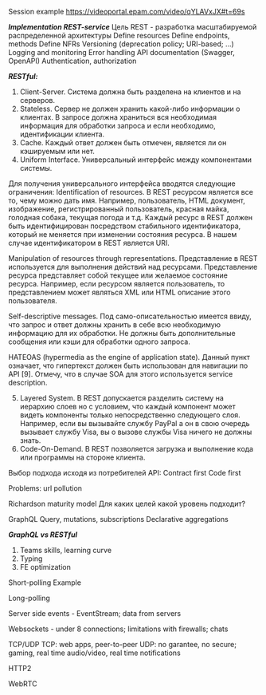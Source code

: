 Session example https://videoportal.epam.com/video/qYLAVxJX#t=69s

***Implementation REST-service***
Цель REST - разработка масштабируемой распределенной архитектуры
Define resources
Define endpoints, methods
Define NFRs
Versioning (deprecation policy; URI-based; ...)
Logging and monitoring
Error handling
API documentation (Swagger, OpenAPI)
Authentication, authorization

***RESTful:***
1. Client-Server. Система должна быть разделена на клиентов и на серверов.
2. Stateless. Сервер не должен хранить какой-либо информации о клиентах.
 В запросе должна храниться вся необходимая информация для обработки запроса и если необходимо, идентификации клиента.
3. Cache․ Каждый ответ должен быть отмечен, является ли он кэшируемым или нет.
4. Uniform Interface. Универсальный интерфейс между компонентами системы.

Для получения универсального интерфейса вводятся следующие ограничения:
Identification of resources.
В REST ресурсом является все то, чему можно дать имя. Например, пользователь, HTML документ, изображение, регистрированный пользователь, красная майка, голодная собака, текущая погода и т.д. Каждый ресурс в REST должен быть идентифицирован посредством стабильного идентификатора, который не меняется при изменении состояния ресурса. В нашем случае идентификатором в REST является URI.

Manipulation of resources through representations.
Представление в REST используется для выполнения действий над ресурсами. Представление ресурса представляет собой текущее или желаемое состояние ресурса. Например, если ресурсом является пользователь, то представлением может являться XML или HTML описание этого пользователя.

Self-descriptive messages.
Под само-описательностью имеется ввиду, что запрос и ответ должны хранить в себе всю необходимую информацию для их обработки. Не должны быть дополнительные сообщения или кэши для обработки одного запроса.

HATEOAS (hypermedia as the engine of application state).
Данный пункт означает, что гипертекст должен быть использован для навигации по API [9]. Отмечу, что в случае SOA для этого используется service description.

5. Layered System. В REST допускается разделить систему на иерархию слоев но с условием, что каждый компонент может видеть компоненты только непосредственно следующего слоя. Например, если вы вызывайте службу PayPal а он в свою очередь вызывает службу Visa, вы о вызове службы Visa ничего не должны знать.
6. Code-On-Demand. В REST позволяется загрузка и выполнение кода или программы на стороне клиента.

Выбор подхода исходя из потребителей API:
Contract first
Code first

Problems:
url pollution

Richardson maturity model
Для каких целей какой уровень подходит?

GraphQL
Query, mutations, subscriptions
Declarative aggregations

***GraphQL vs RESTful***
1. Teams skills, learning curve
2. Typing
3. FE optimization


Short-polling
Example

Long-polling

Server side events - EventStream; data from servers

Websockets - under 8 connections; limitations with firewalls; chats

TCP/UDP
TCP: web apps, peer-to-peer
UDP: no garantee, no secure; gaming, real time audio/video, real time notifications

HTTP2

WebRTC
